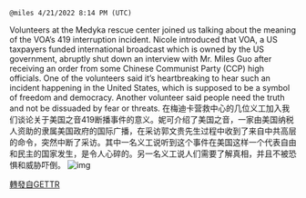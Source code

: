 `@miles 4/21/2022 8:14 PM (UTC)`

Volunteers at the Medyka rescue center joined us talking about the meaning of the VOA’s 419 interruption incident. Nicole introduced that VOA, a US taxpayers funded international broadcast which is owned by the US government, abruptly shut down an interview with Mr. Miles Guo after receiving an order from some Chinese Communist Party (CCP) high officials. One of the volunteers said it’s heartbreaking to hear such an incident happening in the United States, which is supposed to be a symbol of freedom and democracy. Another volunteer said people need the truth and not be dissuaded by fear or threats.
在梅迪卡营救中心的几位义工加入我们谈论关于美国之音419断播事件的意义。妮可介绍了美国之音，一家由美国纳税人资助的隶属美国政府的国际广播，在采访郭文贵先生过程中收到了来自中共高层的命令，突然中断了采访。其中一名义工说听到这个事件在美国这样一个代表自由和民主的国家发生，是令人心碎的。另一名义工说人们需要了解真相，并且不被恐惧和威胁吓倒。
![img](https://media.gettr.com/group42/origin/2022/04/21/20/954d258b-fe9a-3e3b-f4af-95260bb6baf6/out.jpg)

[轉發自GETTR](https://gettr.com/post/p16gho308eb)
